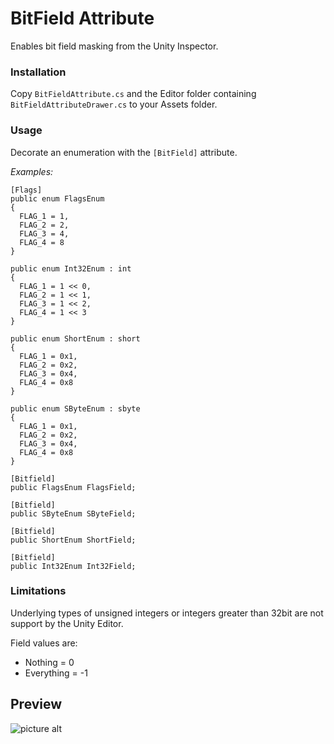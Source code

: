 # BitField Attribute #
Enables bit field masking from the Unity Inspector.

### Installation

Copy `BitFieldAttribute.cs` and the Editor folder containing `BitFieldAttributeDrawer.cs` to your Assets folder.

### Usage

Decorate an enumeration with the `[BitField]` attribute.

*Examples:*

    [Flags]
    public enum FlagsEnum
    {
      FLAG_1 = 1,
      FLAG_2 = 2,
      FLAG_3 = 4,
      FLAG_4 = 8
    }

    public enum Int32Enum : int
    {
      FLAG_1 = 1 << 0,
      FLAG_2 = 1 << 1,
      FLAG_3 = 1 << 2,
      FLAG_4 = 1 << 3
    }

    public enum ShortEnum : short
    {
      FLAG_1 = 0x1,
      FLAG_2 = 0x2,
      FLAG_3 = 0x4,
      FLAG_4 = 0x8
    }

    public enum SByteEnum : sbyte
    {
      FLAG_1 = 0x1,
      FLAG_2 = 0x2,
      FLAG_3 = 0x4,
      FLAG_4 = 0x8
    }

    [Bitfield]
    public FlagsEnum FlagsField;

    [Bitfield]
    public SByteEnum SByteField;

    [Bitfield]
    public ShortEnum ShortField;

    [Bitfield]
    public Int32Enum Int32Field;
    

### Limitations

Underlying types of unsigned integers or integers greater than 32bit are not support by the Unity Editor.

Field values are:
* Nothing = 0
* Everything = -1

## Preview
![picture alt](https://raw.githubusercontent.com/lee-io/Bitmask-Attribute/master/preview.png)
